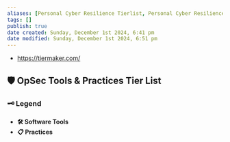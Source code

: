 ```yaml
---
aliases: [Personal Cyber Resilience Tierlist, Personal Cyber Resilience Tool Tierlist]
tags: []
publish: true
date created: Sunday, December 1st 2024, 6:41 pm
date modified: Sunday, December 1st 2024, 6:51 pm
---
```


- https://tiermaker.com/

## 🛡️ **OpSec Tools & Practices Tier List**

### 🗝️ **Legend**

- **🛠️ Software Tools**
- **📋 Practices**

